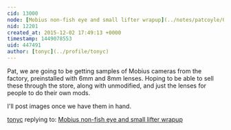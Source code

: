 ```yaml
---
cid: 13000
node: [Mobius non-fish eye and small lifter wrapup](../notes/patcoyle/09-07-2015/mobius-non-fish-eye-and-small-lifter-wrapup)
nid: 12201
created_at: 2015-12-02 17:49:13 +0000
timestamp: 1449078553
uid: 447491
author: [tonyc](../profile/tonyc)
---
```


Pat, we are going to be getting samples of Mobius cameras from the factory, preinstalled with 6mm and 8mm lenses. Hoping to be able to sell these through the store, along with unmodified, and just the lenses for people to do their own mods.

I'll post images once we have them in hand. 

[tonyc](../profile/tonyc) replying to: [Mobius non-fish eye and small lifter wrapup](../notes/patcoyle/09-07-2015/mobius-non-fish-eye-and-small-lifter-wrapup)

